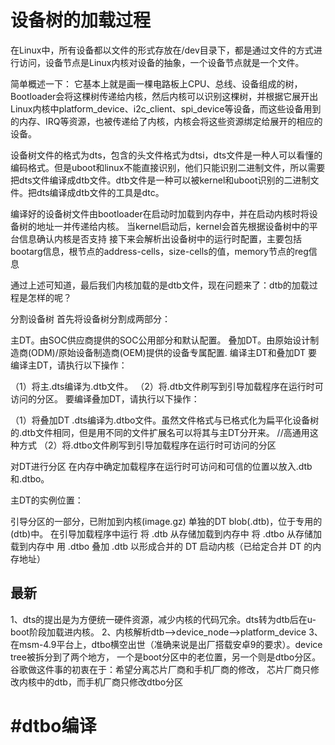 # 设备树的加载过程
在Linux中，所有设备都以文件的形式存放在/dev目录下，都是通过文件的方式进行访问，设备节点是Linux内核对设备的抽象，一个设备节点就是一个文件。

简单概述一下：
它基本上就是画一棵电路板上CPU、总线、设备组成的树，Bootloader会将这棵树传递给内核，然后内核可以识别这棵树，并根据它展开出Linux内核中platform_device、i2c_client、spi_device等设备，而这些设备用到的内存、IRQ等资源，也被传递给了内核，内核会将这些资源绑定给展开的相应的设备。

  设备树文件的格式为dts，包含的头文件格式为dtsi，dts文件是一种人可以看懂的编码格式。但是uboot和linux不能直接识别，他们只能识别二进制文件，所以需要把dts文件编译成dtb文件。dtb文件是一种可以被kernel和uboot识别的二进制文件。把dts编译成dtb文件的工具是dtc。

编译好的设备树文件由bootloader在启动时加载到内存中，并在启动内核时将设备树的地址一并传递给内核。
当kernel启动后，kernel会首先根据设备树中的平台信息确认内核是否支持
接下来会解析出设备树中的运行时配置，主要包括bootarg信息，根节点的address-cells，size-cells的值，memory节点的reg信息

通过上述可知道，最后我们内核加载的是dtb文件，现在问题来了：dtb的加载过程是怎样的呢？

分割设备树
首先将设备树分割成两部分：

主DT。由SOC供应商提供的SOC公用部分和默认配置。
叠加DT。由原始设计制造商(ODM)/原始设备制造商(OEM)提供的设备专属配置.
编译主DT和叠加DT
要编译主DT，请执行以下操作：

（1）将主.dts编译为.dtb文件。
（2）将.dtb文件刷写到引导加载程序在运行时可访问的分区。
要编译叠加DT，请执行以下操作：

（1）将叠加DT .dts编译为.dtbo文件。虽然文件格式与已格式化为扁平化设备树的.dtb文件相同，但是用不同的文件扩展名可以将其与主DT分开来。 //高通用这种方式
（2）将.dtbo文件刷写到引导加载程序在运行时可访问的分区

对DT进行分区
在内存中确定加载程序在运行时可访问和可信的位置以放入.dtb和.dtbo。

主DT的实例位置：

引导分区的一部分，已附加到内核(image.gz)
单独的DT blob(.dtb)，位于专用的(dtb)中。
在引导加载程序中运行
将 .dtb 从存储加载到内存中
将 .dtbo 从存储加载到内存中
用 .dtbo 叠加 .dtb 以形成合并的 DT
启动内核（已给定合并 DT 的内存地址）


## 最新 
1、dts的提出是为方便统一硬件资源，减少内核的代码冗余。dts转为dtb后在u-boot阶段加载进内核。
2、内核解析dtb-->device_node-->platform_device 
3、在msm-4.9平台上，dtbo横空出世（准确来说是出厂搭载安卓9的要求）。device tree被拆分到了两个地方，
一个是boot分区中的老位置，另一个则是dtbo分区。谷歌做这件事的初衷在于：希望分离芯片厂商和手机厂商的修改，
芯片厂商只修改内核中的dtb，而手机厂商只修改dtbo分区

# #dtbo编译